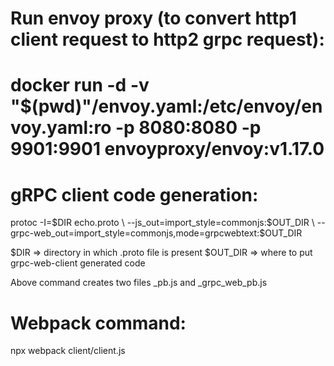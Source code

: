 <h1>Run envoy proxy (to convert http1 client request to http2 grpc request):<h1>

docker run -d -v "$(pwd)"/envoy.yaml:/etc/envoy/envoy.yaml:ro  -p 8080:8080 -p 9901:9901 envoyproxy/envoy:v1.17.0

<h1>gRPC client code generation:</h1>
protoc -I=$DIR echo.proto \
    --js_out=import_style=commonjs:$OUT_DIR \
    --grpc-web_out=import_style=commonjs,mode=grpcwebtext:$OUT_DIR

$DIR => directory in which .proto file is present
$OUT_DIR => where to put grpc-web-client generated code

Above command creates two files _pb.js and _grpc_web_pb.js

<h1>Webpack command:</h1>
npx webpack client/client.js 


